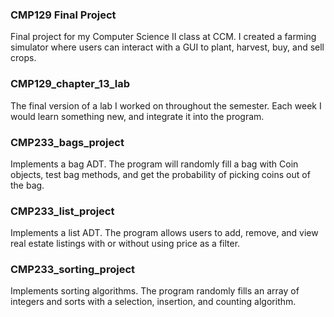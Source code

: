 ### CMP129 Final Project
Final project for my Computer Science II class at CCM. I created a farming simulator where users can interact with a GUI to plant, harvest, buy, and sell crops.

### CMP129_chapter_13_lab
The final version of a lab I worked on throughout the semester. Each week I would learn something new, and integrate it into the program.

### CMP233_bags_project
Implements a bag ADT. The program will randomly fill a bag with Coin objects, test bag methods, and get the probability of picking coins out of the bag.

### CMP233_list_project
Implements a list ADT. The program allows users to add, remove, and view real estate listings with or without using price as a filter. 

### CMP233_sorting_project
Implements sorting algorithms. The program randomly fills an array of integers and sorts with a selection, insertion, and counting algorithm.

